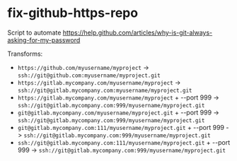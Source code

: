 # fix-github-https-repo

Script to automate https://help.github.com/articles/why-is-git-always-asking-for-my-password

Transforms:

- `https://github.com/myusername/myproject`                                  -> `ssh://git@github.com:myusername/myproject.git`
- `https://gitlab.mycompany.com/myusername/myproject`                        -> `ssh://git@gitlab.mycompany.com:myusername/myproject.git`
- `https://gitlab.mycompany.com/myusername/myproject`           + --port 999 -> `ssh://git@gitlab.mycompany.com:999/myusername/myproject.git`
- `git@gitlab.mycompany.com/myusername/myproject.git`           + --port 999 -> `ssh://git@gitlab.mycompany.com:999/myusername/myproject.git`
- `git@gitlab.mycompany.com:111/myusername/myproject.git`       + --port 999 -> `ssh://git@gitlab.mycompany.com:999/myusername/myproject.git`
- `ssh://git@gitlab.mycompany.com:111/myusername/myproject.git` + --port 999 -> `ssh://git@gitlab.mycompany.com:999/myusername/myproject.git`

